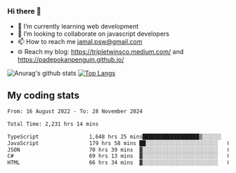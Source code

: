 ### Hi there 👋

<!--
**padepokanpenguin/padepokanpenguin** is a ✨ _special_ ✨ repository because its `README.md` (this file) appears on your GitHub profile.
-->

- 🌱 I’m currently learning  web development
- 👯 I’m looking to collaborate on javascript developers
- 📫 How to reach me jamal.psw@gmail.com
- 🌐 Reach my blog:
   https://tripletwinsco.medium.com/ and
   https://padepokanpenguin.github.io/

![Anurag's github stats](https://github-readme-stats.vercel.app/api?username=padepokanpenguin&count_private=true&disable_animations=false&show_icons=true&theme=default)
[![Top Langs](https://github-readme-stats.vercel.app/api/top-langs/?username=padepokanpenguin&theme=default&layout=compact)](https://github.com/padepokanpenguin)

## My coding stats

<!--START_SECTION:waka-->

```txt
From: 16 August 2022 - To: 28 November 2024

Total Time: 2,231 hrs 14 mins

TypeScript                1,648 hrs 25 mins██████████████████▒░░░░░░   73.88 %
JavaScript                179 hrs 58 mins ██░░░░░░░░░░░░░░░░░░░░░░░   08.07 %
JSON                      70 hrs 39 mins  ▓░░░░░░░░░░░░░░░░░░░░░░░░   03.17 %
C#                        69 hrs 13 mins  ▓░░░░░░░░░░░░░░░░░░░░░░░░   03.10 %
HTML                      66 hrs 34 mins  ▓░░░░░░░░░░░░░░░░░░░░░░░░   02.98 %
```

<!--END_SECTION:waka-->


